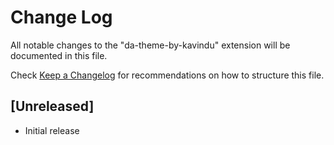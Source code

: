 # Change Log

All notable changes to the "da-theme-by-kavindu" extension will be documented in this file.

Check [Keep a Changelog](http://keepachangelog.com/) for recommendations on how to structure this file.

## [Unreleased]

- Initial release
